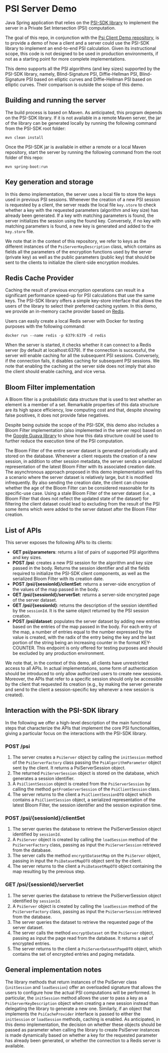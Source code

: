 # PSI Server Demo

Java Spring application that relies on the [PSI-SDK library](https://github.com/alessandropellegrini/psi-sdk)
to implement the server in a Private Set Intersection (PSI) computation.

The goal of this repo, in conjunction with the [Psi Client Demo repository](https://github.com/alessandropellegrini/psi-demo-client),
is to provide a demo of how a client and a server could use the PSI-SDK library
to implement an end-to-end PSI calculation. Given its instructional scope,
this code is not designed to be used in production environments, if not as a
starting point for more complete implementations.

This demo supports all the PSI algorithms (and key sizes) supported by the PSI-SDK library, namely,
Blind-Signature PSI, Diffie-Hellman PSI, Blind-Signature PSI based on elliptic curves and Diffie-Hellman PSI based
on elliptic curves. Their comparison is outside the scope of this demo.

## Building and running the server
The build process is based on Maven. As anticipated, this program depends on the
PSI-SDK library. If it is not available in a remote Maven server, the jar of the library can
be generated locally by running the following command from the PSI-SDK root folder:

    mvn clean install

Once the PSI-SDK jar is available in either a remote or a local Maven repository, start the 
server by running the following command from the root folder of this repo:

    mvn spring-boot:run

## Key generation and storage
In this demo implementation, the server uses a local file to store the keys used in previous 
PSI sessions. Whenever the creation of a new PSI session is requested by a client, the server
reads the local file <code>key.store</code> to check whether a key with the requested parameters 
(algorithm and key size) has already been generated. If a key with matching parameters is found,
the server initializes the session using the found key. Conversely, if no key with 
matching parameters is found, a new key is generated and added to the <code>key.store</code> file. 

We note that in the context of this repository, we refer to keys as the different instances of
the <code>PsiServerKeyDescription</code> class, which contains as fields all the parameters of the 
encryption functions used by the server (private key) as well as the public parameters 
(public key) that should be sent to the clients to initialize the client-side encryption 
modules.

## Redis Cache Provider
Caching the result of previous encryption operations can result in a significant
performance speed-up for PSI calculations that use the same keys.
The PSI-SDK library offers a simple key-store interface that allows the
users of the library to select their preferred caching system. In this demo, we provide
an in-memory cache provider based on [Redis](https://github.com/redis/redis).

Users can easily create a local Redis server with Docker for testing purposes with the following command:

    docker run --name redis -p 6379:6379 -d redis

When the server is started, it checks whether it can connect to a Redis server (by default at localhost:6379).
If the connection is successful, the server will enable caching for all the subsequent
PSI sessions. Conversely, if the connection fails, it disables caching for subsequent 
PSI sessions. We note that enabling the caching at the server side does not imply that 
also the client should enable caching, and vice versa.

## Bloom Filter implementation
A Bloom filter is a probabilistic data structure that is used to test whether an element is a member of a set.
Remarkable properties of this data structure are its high space efficiency, low computing cost and that, despite showing
false positives, it does not provide false negatives.

Despite being outside the scope of the PSI-SDK, this demo also includes a
Bloom Filter implementation (also implemented in the server repo) based on the
[Google Guava library](https://github.com/google/guava) to show how this data
structure could be used to further reduce the execution time of the PSI computation.

The Bloom Filter of the entire server dataset is generated periodically and stored on the database.
Whenever a client requests the creation of a new session, in addition to other session metadata,
the server sends a serialized representation of the latest Bloom Filter with its associated
creation date. The asynchronous approach proposed in this demo implementation well fits a 
scenario where the server dataset is relatively large, but it is modified
infrequently. By also sending the creation date, the client can choose whether the age of the 
Bloom Filter can be considered reasonable for its specific-use case. Using a stale Bloom Filter 
of the server dataset (i.e., a Bloom Filter that does not reflect the updated state of the dataset) 
for filtering the client dataset could lead to excluding from the result of the PSI some items
which were added to the server dataset after the Bloom Filter creation.

## List of APIs
This server exposes the following APIs to its clients:
- **GET psi/parameters**: returns a list of pairs of supported PSI algorithms and key sizes.
- **POST /psi**: creates a new PSI session for the algorithm and key size passed in the body. Returns the session 
identifier and all the fields required to initialize the PSI-SDK client components, as well as the serialized Bloom Filter
with its creation date.
- **POST /psi/{sessionId}/clientSet**: returns a server-side encryption of the values of the map passed in the body.
- **GET /psi/{sessionId}/serverSet**: returns a server-side encrypted page of the server dataset.
- **GET /psi/{sessionId}**: returns the description of the session identified by the <code>sessionId</code>.
It is the same object returned by the PSI session creation.
- **POST /psi/dataset**: populates the server dataset by adding new entries based on the entries of the map passed 
in the body. For each entry of the map, a number of entries equal to the number expressed by the value is created, with 
the radix of the entry being the key and the last portion of the string being an increasing counter in the format 
KEY-COUNTER. This endpoint is only offered for testing purposes and should be excluded by any production environment.

We note that, in the context of this demo, all clients have unrestricted access to all APIs.
In actual implementations, some form of authentication should be introduced to only allow
authorized users to create new sessions.
Moreover, the APIs that refer to a specific session should only be accessible by the client that requested
its creation (e.g., by making the server generate and send to the client a session-specific
key whenever a new session is created).

## Interaction with the PSI-SDK library
In the following we offer a high-level description of the main functional steps that characterize the APIs 
that implement the core PSI functionalities, giving a particular focus on the interactions with the PSI-SDK library.   

### POST /psi
1. The server creates a <code>PsiServer</code> object by calling the <code>initSession</code> method 
of the <code>PsiServerFactory</code> class passing the <code>PsiAlgorithmParameter</code> object sent by the client.
It returns a PsiServerSession object.
2. The returned <code>PsiServerSession</code> object is stored on the database, 
which generates a session identifier.
3. A <code>PsiClientSession</code> object is created from the <code>PsiServerSession</code> by calling the method
<code>getFromServerSession</code> of the <code>PsiClientSession</code> class.
4. The server returns to the client a <code>PsiClientSessionDTO</code> object which contains a
<code>PsiClientSession</code> object, a serialized representation of the latest Bloom Filter,
the session identifier and the session expiration time.

### POST /psi/{sessionId}/clientSet
1. The server queries the database to retrieve the PsiServerSession object identified by <code>sessionId</code>.
2. A <code>PsiServer</code> object is created by calling the <code>loadSession</code> method
of the <code>PsiServerFactory</code> class, passing as input the <code>PsiServerSession</code> retrieved from the database.
3. The server calls the method <code>encryptDatasetMap</code> on the <code>PsiServer</code> object, passing in input
the <code>PsiDatasetMapDTO</code> object sent by the client. 
4. The server returns to the client a <code>PsiDatasetMapDTO</code> object containing the map resulting by the previous step.

### GET /psi/{sessionId}/serverSet
1. The server queries the database to retrieve the PsiServerSession object identified by <code>sessionId</code>.
2. A <code>PsiServer</code> object is created by calling the <code>loadSession</code> method
   of the <code>PsiServerFactory</code> class, passing as input the <code>PsiServerSession</code> retrieved from the database.
3. The server queries the dataset to retrieve the requested page of the server dataset.
4. The server calls the method <code>encryptDataset</code> on the <code>PsiServer</code> object, passing as input
the page read from the database. It returns a set of encrypted entries. 
5. The server returns to the client a <code>PsiServerDatasetPageDTO</code> object, which contains the 
set of encrypted entries and paging metadata.

## General implementation notes
The library methods that return instances of the PsiServer class (<code>initSession</code> and 
<code>loadSession</code>) offer an overloaded signature that allows the users to configure how the actual 
PSI computations will be performed. In particular, the <code>initSession</code> method
allows the user to pass a key as a <code>PsiServerKeyDescription</code> object when creating a new
session instead than delegating the library to generate a new one. Similarly, if an object that
implements the <code>PsiCacheProvider</code> interface is passed to either the <code>initSession</code> or
<code>loadSession</code> methods, caching is enabled. As anticipated, in this demo implementation, the decision
on whether these objects should be passed as parameter when calling the library to create PsiServer instances 
is made dynamically based on whether a key for the requested parameter has already been generated,
or whether the connection to a Redis server is available.

